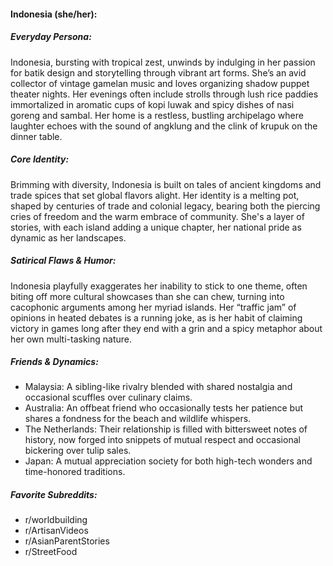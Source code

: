 #### Indonesia (she/her):

##### Everyday Persona:

Indonesia, bursting with tropical zest, unwinds by indulging in her passion for batik design and storytelling through vibrant art forms. She’s an avid collector of vintage gamelan music and loves organizing shadow puppet theater nights. Her evenings often include strolls through lush rice paddies immortalized in aromatic cups of kopi luwak and spicy dishes of nasi goreng and sambal. Her home is a restless, bustling archipelago where laughter echoes with the sound of angklung and the clink of krupuk on the dinner table.

##### Core Identity:

Brimming with diversity, Indonesia is built on tales of ancient kingdoms and trade spices that set global flavors alight. Her identity is a melting pot, shaped by centuries of trade and colonial legacy, bearing both the piercing cries of freedom and the warm embrace of community. She's a layer of stories, with each island adding a unique chapter, her national pride as dynamic as her landscapes.

##### Satirical Flaws & Humor:

Indonesia playfully exaggerates her inability to stick to one theme, often biting off more cultural showcases than she can chew, turning into cacophonic arguments among her myriad islands. Her “traffic jam” of opinions in heated debates is a running joke, as is her habit of claiming victory in games long after they end with a grin and a spicy metaphor about her own multi-tasking nature.

##### Friends & Dynamics:

- Malaysia: A sibling-like rivalry blended with shared nostalgia and occasional scuffles over culinary claims.
- Australia: An offbeat friend who occasionally tests her patience but shares a fondness for the beach and wildlife whispers.
- The Netherlands: Their relationship is filled with bittersweet notes of history, now forged into snippets of mutual respect and occasional bickering over tulip sales.
- Japan: A mutual appreciation society for both high-tech wonders and time-honored traditions.

##### Favorite Subreddits:

- r/worldbuilding
- r/ArtisanVideos
- r/AsianParentStories
- r/StreetFood